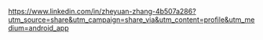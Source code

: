 

https://www.linkedin.com/in/zheyuan-zhang-4b507a286?utm_source=share&utm_campaign=share_via&utm_content=profile&utm_medium=android_app
